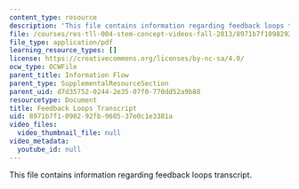 ```yaml
---
content_type: resource
description: 'This file contains information regarding feedback loops transcript. '
file: /courses/res-tll-004-stem-concept-videos-fall-2013/8971b7f1098292fb960537e0c1e3381a_MITRES_TLL-004F13_FeeLoop.pdf
file_type: application/pdf
learning_resource_types: []
license: https://creativecommons.org/licenses/by-nc-sa/4.0/
ocw_type: OCWFile
parent_title: Information Flow
parent_type: SupplementalResourceSection
parent_uid: d7d35752-0244-2e35-07f0-770dd52a9b88
resourcetype: Document
title: Feedback Loops Transcript
uid: 8971b7f1-0982-92fb-9605-37e0c1e3381a
video_files:
  video_thumbnail_file: null
video_metadata:
  youtube_id: null
---
```

This file contains information regarding feedback loops transcript. 